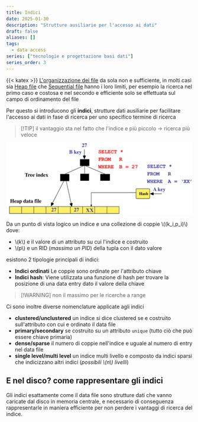 ```yaml
---
title: Indici
date: 2025-01-30
description: "Strutture ausiliarie per l'accesso ai dati"
draft: false
aliases: []
tags:
  - data access
series: ["tecnologie e progettazione basi dati"]
series_order: 3
---
```


{{< katex >}}
[L'organizzazione dei file](/tecnologie_basi_dati/gestione_disco#Organizzazione-dei-file) da sola non e sufficiente, in molti casi sia [Heap file](/tecnologie_basi_dati/gestione_disco#Heap-file) che [Sequential file](/tecnologie_basi_dati//gestione_disco#sequential-file) hanno i loro limiti, per esempio la ricerca nel primo caso e costosa e nel secondo e efficiente solo se effettuata sul campo di ordinamento del file

Per questo si introducono gli **indici**, strutture dati ausiliarie per facilitare l'accesso ai dati in fase di ricerca per uno specifico termine di ricerca

>[!TIP] il vantaggio sta nel fatto che l'indice e più piccolo -> ricerca più veloce

![](struttura_indice.png)

Da un punto di vista logico un indice e una collezione di coppie \\((k_i,p_i)\\) dove:
- \\(k\\) e il valore di un attributo su cui l'indice e costruito
- \\(p\\) e un RID (*massimo un PID*)  della tupla con il dato valore

esistono 2 tipologie principali di indici:

- **Indici ordinati** Le coppie sono ordinate per l'attributo chiave
- **Indici hash**: Viene utilizzata una funzione di hash per trovare la posizione di una data entry dato il valore della chiave
>[!WARNING] non il massimo per le ricerche a range

Ci sono inoltre diverse nomenclature applicate agli indici

- **clustered/unclustered** un indice si dice clustered se e costruito sull'attributo con cui e ordinato il data file
- **primary/secondary** se costruito su un attributo `unique` (tutto ciò che può essere chiave primaria)
- **dense/sparse** il numero di coppie nell'indice e uguale al numero di entry nel data file
- **single level/multi level** un indice multi livello e composto da indici sparsi che indicizzano altri indici (*possibili \\(n\\) livelli*)

## E nel disco? come rappresentare gli indici

Gli indici esattamente come il data file sono strutture dati che vanno caricate dal disco in memoria centrale, e necessario di conseguenza rappresentarle in maniera efficiente per non perdere i vantaggi di ricerca del indice.
